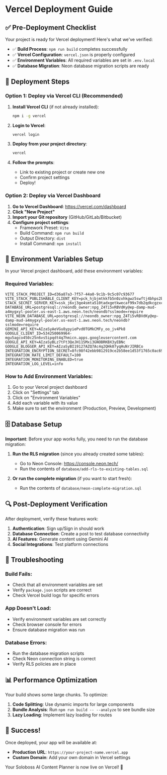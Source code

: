 # Vercel Deployment Guide

## ✅ Pre-Deployment Checklist

Your project is ready for Vercel deployment! Here's what we've verified:

- ✅ **Build Process**: `npm run build` completes successfully
- ✅ **Vercel Configuration**: `vercel.json` is properly configured
- ✅ **Environment Variables**: All required variables are set in `.env.local`
- ✅ **Database Migration**: Neon database migration scripts are ready

## 🚀 Deployment Steps

### Option 1: Deploy via Vercel CLI (Recommended)

1. **Install Vercel CLI** (if not already installed):

   ```bash
   npm i -g vercel
   ```

2. **Login to Vercel**:

   ```bash
   vercel login
   ```

3. **Deploy from your project directory**:

   ```bash
   vercel
   ```

4. **Follow the prompts**:
   - Link to existing project or create new one
   - Confirm project settings
   - Deploy!

### Option 2: Deploy via Vercel Dashboard

1. **Go to Vercel Dashboard**: https://vercel.com/dashboard
2. **Click "New Project"**
3. **Import your Git repository** (GitHub/GitLab/Bitbucket)
4. **Configure project settings**:
   - Framework Preset: `Vite`
   - Build Command: `npm run build`
   - Output Directory: `dist`
   - Install Command: `npm install`

## 🔧 Environment Variables Setup

In your Vercel project dashboard, add these environment variables:

### Required Variables:

```
VITE_STACK_PROJECT_ID=d36a87a3-7f57-44a0-9c1b-9c5c07c93677
VITE_STACK_PUBLISHABLE_CLIENT_KEY=pck_hjbjmtkkfb5n0zxhkgwz5swftj4bhps2bgdygt4rb8xsg
STACK_SECRET_SERVER_KEY=ssk_j6xj3ge4smta510tadxgetkwecaf99x7db2qdkcgzxc30
DATABASE_URL=postgresql://neondb_owner:npg_Z4Ti5vRBVdKy@ep-damp-mud-a4mygxyl-pooler.us-east-1.aws.neon.tech/neondb?sslmode=require
VITE_NEON_DATABASE_URL=postgresql://neondb_owner:npg_Z4Ti5vRBVdKy@ep-damp-mud-a4mygxyl-pooler.us-east-1.aws.neon.tech/neondb?sslmode=require
GEMINI_API_KEY=AIzaSyAeVGu8ypyiePvd0TGMkCMFy_oo_jv4Pk8
GOOGLE_CLIENT_ID=534250069964-mgu5agco450c25n6vs5ipqdt4q7hmicn.apps.googleusercontent.com
GOOGLE_API_KEY=AIzaSyBLz7tFt3QeJH11SMxi3GNOBRKBX3yEBNc
GOOGLE_BLOGGER_API_KEY=AIzaSyBI19127AZQ7Ac4q2QHk07yqHuNrJIRBCo
INTEGRATION_ENCRYPTION_SECRET=8fc98f42ebb9812919ce2b58ee1d53f1765c0ac694183054fa538bca1ba1707d
INTEGRATION_RATE_LIMIT_DEFAULT=100
INTEGRATION_MONITORING_ENABLED=true
INTEGRATION_LOG_LEVEL=info
```

### How to Add Environment Variables:

1. Go to your Vercel project dashboard
2. Click on "Settings" tab
3. Click on "Environment Variables"
4. Add each variable with its value
5. Make sure to set the environment (Production, Preview, Development)

## 🗄️ Database Setup

**Important**: Before your app works fully, you need to run the database migration:

1. **Run the RLS migration** (since you already created some tables):
   - Go to Neon Console: https://console.neon.tech/
   - Run the contents of `database/add-rls-to-existing-tables.sql`

2. **Or run the complete migration** (if you want to start fresh):
   - Run the contents of `database/neon-complete-migration.sql`

## 🔍 Post-Deployment Verification

After deployment, verify these features work:

1. **Authentication**: Sign up/Sign in should work
2. **Database Connection**: Create a post to test database connectivity
3. **AI Features**: Generate content using Gemini AI
4. **Social Integrations**: Test platform connections

## 🚨 Troubleshooting

### Build Fails:

- Check that all environment variables are set
- Verify `package.json` scripts are correct
- Check Vercel build logs for specific errors

### App Doesn't Load:

- Verify environment variables are set correctly
- Check browser console for errors
- Ensure database migration was run

### Database Errors:

- Run the database migration scripts
- Check Neon connection string is correct
- Verify RLS policies are in place

## 📊 Performance Optimization

Your build shows some large chunks. To optimize:

1. **Code Splitting**: Use dynamic imports for large components
2. **Bundle Analysis**: Run `npm run build -- --analyze` to see bundle size
3. **Lazy Loading**: Implement lazy loading for routes

## 🎉 Success!

Once deployed, your app will be available at:

- **Production URL**: `https://your-project-name.vercel.app`
- **Custom Domain**: Add your own domain in Vercel settings

Your Soloboss AI Content Planner is now live on Vercel! 🚀
